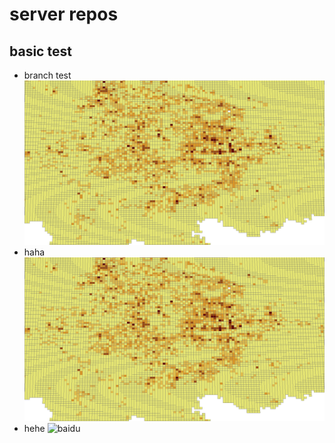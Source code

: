 # server repos
## basic test
- branch test
![img_test](./img/POI热度.png?raw=true)
- haha
![jjjjda](https://github.com/JinhuaSu/server_repos/blob/master/img/POI%E7%83%AD%E5%BA%A6.png?raw=true)
- hehe 
![baidu](http://img2.imgtn.bdimg.com/it/u=3431468138,659289960&fm=26&gp=0.jpg)
